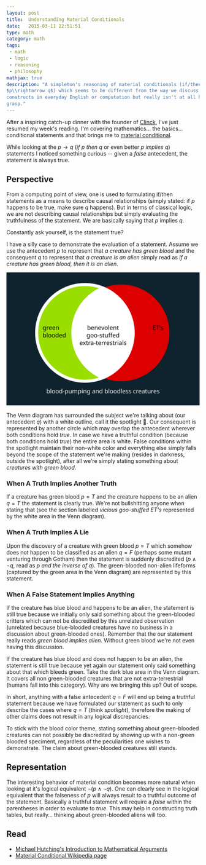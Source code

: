 ```yaml
---
layout: post
title:  Understanding Material Conditionals
date:   2015-03-11 22:51:51
type: math
category: math
tags:
 - math
 - logic
 - reasoning
 - philosophy
mathjax: true
description: "A simpleton's reasoning of material conditionals (if/then logic
$p\\rightarrow q$) which seems to be different from the way we discuss if/then
constructs in everyday English or computation but really isn't at all hard to
grasp."
---
```

After a inspiring catch-up dinner with the founder of
[Clinck](http://clinck.me), I've just resumed my week's reading. I'm covering
mathematics... the basics... conditional statements and that brings me
to [material conditional][material-conditional].

While looking at the $p \rightarrow q$ (_if $p$ then $q$_ or even better
_$p$ implies $q$_) statements I noticed something curious -- given a $false$
antecedent, the statement is always true.

## Perspective
From a computing point of view, one is used to formulating if/then statements
as a means to describe causal relationships (simply stated: if $p$ happens to
be true, make sure $q$ happens). But in terms of classical logic, we are not
describing causal relationships but simply evaluating the truthfulness of the
statement. We are basically saying that $p$ implies $q$.

Constantly ask yourself, is the statement true?

I have a silly case to demonstrate the evaluation of a statement. Assume we
use the antecedent $p$ to represent that _a creature has green blood_ and the
consequent $q$ to represent that _a creature is an alien_ simply read as _if
a creature has green blood, then it is an alien_.

<div class="element image">
  <img src="/resources/math/ifthen-bloodandaliens.svg" alt="Simple Venn diagram to explore the if creature has green blood, then creature is alien material condition" />
</div>

The Venn diagram has surrounded the subject we're talking about (our antecedent
$q$) with a white outline, call it the spotlight :flashlight:.
Our consequent is represented by another circle which may overlap the
antecedent wherever both conditions hold $true$. In case we have a truthful
condition (because both conditions hold $true$) the entire area is white.
False conditions within the spotlight maintain their non-white color and
everything else simply falls beyond the scope of the statement we're making
(resides in darkness, outside the spotlight), after all we're simply stating
something about _creatures with green blood_.

### When A Truth Implies Another Truth

If a creature has green blood $p=T$ and the creature happens to be an alien
$q=T$ the statement is clearly true. We're not bullshitting anyone when stating
that (see the section labelled _vicious goo-stuffed ET's_ represented by the
white area in the Venn diagram).

### When A Truth Implies A Lie

Upon the discovery of a creature with green blood $p=T$ which somehow does not
happen to be classified as an alien $q=F$ (perhaps some mutant venturing through
Gotham) then the statement is suddenly discredited ($p\wedge\neg q$, read as
_$p$ and the inverse of $q$_). The green-blooded non-alien lifeforms (captured
by the green area in the Venn diagram) are represented by this statement.

### When A False Statement Implies Anything
If the creature has blue blood and happens to be an alien, the statement is
still true because we initially only said something about the green-blooded
critters which can not be discredited by this unrelated observation (unrelated
because blue-blooded creatures have no business in a discussion about
green-blooded ones). Remember that the our statement really reads _green blood
implies alien_. Without green blood we're not even having this discussion.

If the creature has blue blood and does not happen to be an alien, the
statement is still true because yet again our statement only said something
about that which bleeds green. Take the dark blue area in the Venn diagram.
It covers all non green-blooded creatures that are not extra-terrestrial
(humans fall into this category). Why are we bringing this up? Out of scope.

In short, anything with a false antecedent $q=F$ will end up being a truthful
statement because we have formulated our statement as such to only describe the
cases where $q=T$ (think _spotlight_), therefore the making of other claims
does not result in any logical discrepancies.

To stick with the blood color theme, stating something about green-blooded
creatures can not possibly be discredited by showing up with a non-green
blooded speciment, regardless of the peculiarities one wishes to demonstrate.
The claim about green-blooded creatures still stands.

## Representation
The interesting behavior of material condition becomes more natural when
looking at it's logical equivalent $\neg(p\wedge \neg q)$. One can clearly see
in the logical equivalent that the falseness of $p$ will always result to a
truthful outcome of the statement. Basically a truthful statement will require
a $false$ within the parentheses in order to evaluate to $true$. This may help
in constructing truth tables, but really&hellip; thinking about green-blooded
aliens will too.

## Read

 - [Michael Hutching's Introduction to Mathematical Arguments](https://www.google.de/url?sa=t&rct=j&q=&esrc=s&source=web&cd=1&cad=rja&uact=8&ved=0CB0QFjAAahUKEwig8Nvcu-XIAhXn_XIKHfybALU&url=https%3A%2F%2Fmath.berkeley.edu%2F~hutching%2Fteach%2Fproofs.pdf&usg=AFQjCNHMThrxJeLFf-XjZq-eqQRebxoroA&bvm=bv.106130839,d.bGg)
 - [Material Conditional Wikipedia page][material-conditional]

[material-conditional]: http://en.wikipedia.org/wiki/Material_conditional
